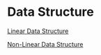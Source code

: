 # Data Structure

[Linear Data Structure](Data_Structure/Linear_Data_Structure.md)

[Non-Linear Data Structure](Data_Structure/Non-Linear_Data_Structure.md)